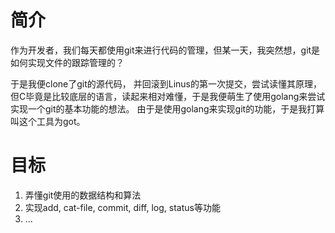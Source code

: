 # 简介
作为开发者，我们每天都使用git来进行代码的管理，但某一天，我突然想，git是如何实现文件的跟踪管理的？ 

于是我便clone了git的源代码，
并回滚到Linus的第一次提交，尝试读懂其原理，但C毕竟是比较底层的语言，读起来相对难懂，于是我便萌生了使用golang来尝试实现一个git的基本功能的想法。
由于是使用golang来实现git的功能，于是我打算叫这个工具为got。

# 目标
1. 弄懂git使用的数据结构和算法
2. 实现add, cat-file, commit, diff, log, status等功能
3. ...




